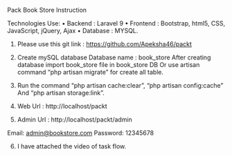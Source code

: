 Pack Book Store Instruction



Technologies Use:
    • Backend : Laravel 9
    • Frontend : Bootstrap, html5, CSS, JavaScript, jQuery, Ajax
    • Database : MYSQL.

1. Please use this git link : https://github.com/Apeksha46/packt
2. Create mySQL database Database name : book_store
 After creating database import book_store file in book_store DB Or use artisan command
 “php artisan migrate” for create all table.
 
3. Run the command “php artisan cache:clear”, “php artisan config:cache” And “php artisan 
storage:link”.
4. Web Url : http://localhost/packt
5. Admin Url : http://localhost/packt/admin

Email: admin@bookstore.com
Password: 12345678

6. I have attached the video of task flow.